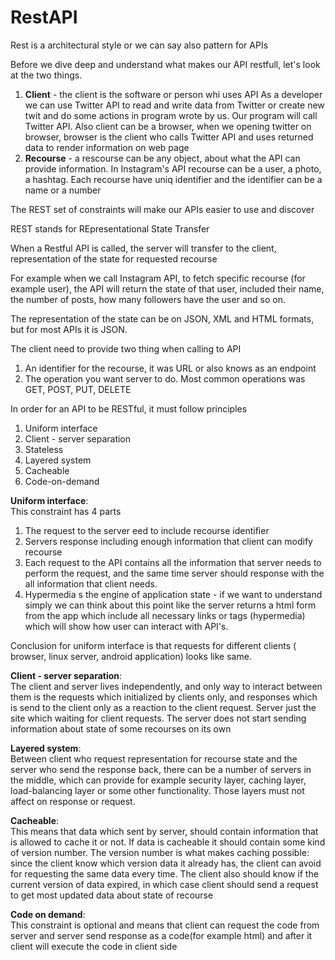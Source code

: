 # RestAPI

Rest is a architectural style or we can say also pattern for APIs

Before we dive deep and understand what makes our API restfull, let's look 
at the two things.

1. **Client** - the client is the software or person whi uses API
    As a developer we can use Twitter API to read and write data from Twitter
    or create new twit and do some actions in program wrote by us. Our program will 
    call Twitter API. Also client can be a browser, 
    when we opening twitter on browser, browser is the client who calls Twitter API
    and uses returned data to render information on web page
2. **Recourse** - a rescourse can be any object, about what the API can provide
    information. In Instagram's API recourse can be a user, a photo, a hashtag.
    Each recourse have uniq identifier and the identifier can be a name or a number
    
The REST set of constraints will make our APIs easier to use and discover

REST stands for REpresentational State Transfer

When a Restful API is called, the server will transfer to the client, 
representation of the state for requested recourse

For example when we call Instagram API, to fetch specific recourse (for example user),
the API will return the state of that user, included their name, the number of posts, 
how many followers have the user and so on.

The representation of the state can be on JSON, XML and HTML formats,
but for most APIs it is JSON.

The client need to provide two thing when calling to API

1. An identifier for the recourse, it was URL or also knows as an endpoint
2. The operation you want server to do. Most common operations was GET, POST, PUT, DELETE

In order for an API to be RESTful, it must follow principles

1. Uniform interface
2. Client - server separation
3. Stateless
4. Layered system
5. Cacheable
6. Code-on-demand

**Uniform interface**:</br>
This constraint has 4 parts</br>
1. The request to the server eed to include recourse identifier
2. Servers response including enough information that client can modify recourse
3. Each request to the API contains all the information that server needs to
   perform the request, and the same time server should response with the all 
   information that client needs.
4. Hypermedia s the engine of application state - if we want to understand simply
   we can think about this point like the server returns a html form from the app
   which include all necessary links or tags (hypermedia) which will show how user
   can interact with API's.

Conclusion for uniform interface is that requests for different clients (
browser, linux server, android application) looks like same.


**Client - server separation**:</br>
The client and server lives independently, and only way to interact between them
is the requests which initialized by clients only, and responses which is 
send to the client only as a reaction to the client request. Server just the site 
which waiting for client requests. The server does not start sending information 
about state of some recourses on its own

**Layered system**:</br>
Between client who request representation for recourse state and the server
who send the response back, there can be a number of servers in the middle,
which can provide for example security layer, caching layer, load-balancing layer
or some other functionality. Those layers must not affect on response or request.

**Cacheable**:</br>
This means that data which sent by server, should contain information that is
allowed to cache it or not. If data is cacheable it should contain some kind
of version number. The version number is what makes caching possible:
since the client know which version data it already has, the client can avoid 
for requesting the same data every time. The client also should know if the current 
version of data expired, in which case client should send a request to get most
updated data about state of recourse

**Code on demand**:</br>
This constraint is optional and means that client can request the code from server
and server send response as a code(for example html) and after it client will 
execute the code in client side

